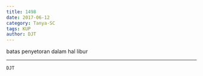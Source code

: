 ```yaml
---
title: 1498
date: 2017-06-12
category: Tanya-SC
tags: KUP
author: DJT
---
```


batas penyetoran dalam hal libur

---



`DJT`
